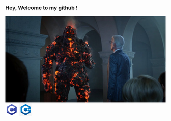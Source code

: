 ### Hey, Welcome to my github !
![Cover](https://github.com/Goupil117/Goupil117/blob/main/img/C6Vu1oOUsAANOyg.jpg)
<img src="https://github.com/Goupil117/Goupil117/blob/main/img/C.png" alt="langage C" width="40" height="40"/>
<img src="https://github.com/Goupil117/Goupil117/blob/main/img/C%2B%2B.jpg" alt="langage C" width="40" height="40"/>

